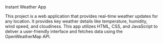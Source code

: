 Instant Weather App 

This project is a web application that provides real-time weather updates for any location. 
It provides key weather details like temperature, humidity, wind speed, and cloudiness.
This app utilizes HTML, CSS, and JavaScript to deliver a user-friendly interface and fetches data using the OpenWeatherMap API.


